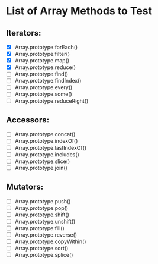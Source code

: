 # List of Array Methods to Test

## Iterators:

-[x] Array.prototype.forEach()
-[x] Array.prototype.filter()
-[x] Array.prototype.map()
-[x] Array.prototype.reduce()
-[ ] Array.prototype.find()
-[ ] Array.prototype.findIndex()
-[ ] Array.prototype.every()
-[ ] Array.prototype.some()
-[ ] Array.prototype.reduceRight()

## Accessors:

-[ ] Array.prototype.concat()
-[ ] Array.prototype.indexOf()
-[ ] Array.prototype.lastIndexOf()
-[ ] Array.prototype.includes()
-[ ] Array.prototype.slice()
-[ ] Array.prototype.join()

## Mutators:

-[ ] Array.prototype.push()
-[ ] Array.prototype.pop()
-[ ] Array.prototype.shift()
-[ ] Array.prototype.unshift()
-[ ] Array.prototype.fill()
-[ ] Array.prototype.reverse()
-[ ] Array.prototype.copyWithin()
-[ ] Array.prototype.sort()
-[ ] Array.prototype.splice()
